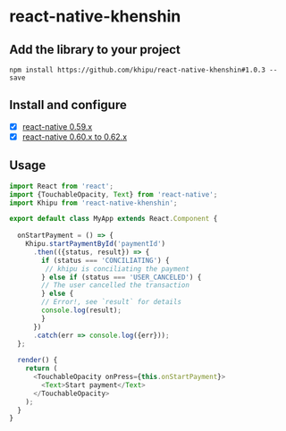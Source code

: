 # react-native-khenshin

## Add the library to your project

    npm install https://github.com/khipu/react-native-khenshin#1.0.3 --save

## Install and configure

- [x] [react-native 0.59.x](docs/INSTALL.0.59.x.md)
- [x] [react-native 0.60.x to 0.62.x](docs/INSTALL.0.60.x--0.62.x.md)

## Usage

```javascript
import React from 'react';
import {TouchableOpacity, Text} from 'react-native';
import Khipu from 'react-native-khenshin';

export default class MyApp extends React.Component {
 
  onStartPayment = () => {
    Khipu.startPaymentById('paymentId')
      .then(({status, result}) => {
        if (status === 'CONCILIATING') {
         // khipu is conciliating the payment
        } else if (status === 'USER_CANCELED') {
        // The user cancelled the transaction
        } else {
        // Error!, see `result` for details
        console.log(result);
        }
      })
      .catch(err => console.log({err}));
  };
 
  render() {
    return (
      <TouchableOpacity onPress={this.onStartPayment}>
        <Text>Start payment</Text>
      </TouchableOpacity>
    );
  }
}
```
